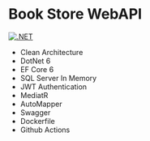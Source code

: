 # Book Store WebAPI

[![.NET](https://github.com/dianper/webapi/actions/workflows/dotnet.yml/badge.svg)](https://github.com/dianper/webapi/actions/workflows/dotnet.yml)

- Clean Architecture
- DotNet 6
- EF Core 6
- SQL Server In Memory
- JWT Authentication
- MediatR
- AutoMapper
- Swagger
- Dockerfile
- Github Actions
